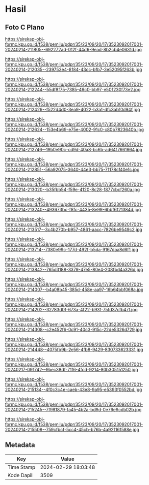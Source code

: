 # Hasil

## Foto C Plano

https://sirekap-obj-formc.kpu.go.id/f538/pemilu/pdpr/35/23/09/20/17/3523092017001-20240214-211805--692272ad-012f-44d6-9ead-8b2cb4e0631d.jpg

https://sirekap-obj-formc.kpu.go.id/f538/pemilu/pdpr/35/23/09/20/17/3523092017001-20240214-212035--239753e4-8184-43cc-bfb7-3e52095f263b.jpg

https://sirekap-obj-formc.kpu.go.id/f538/pemilu/pdpr/35/23/09/20/17/3523092017001-20240214-212244--55df8f75-7385-46c0-bb97-e501230f73e2.jpg

https://sirekap-obj-formc.kpu.go.id/f538/pemilu/pdpr/35/23/09/20/17/3523092017001-20240214-212429--f522d4d0-3ea9-4022-b3a1-dfc3ab10d94f.jpg

https://sirekap-obj-formc.kpu.go.id/f538/pemilu/pdpr/35/23/09/20/17/3523092017001-20240214-212624--153e4b69-e75e-4002-91c0-c80b7823640b.jpg

https://sirekap-obj-formc.kpu.go.id/f538/pemilu/pdpr/35/23/09/20/17/3523092017001-20240214-212746--19b0e90c-cd9d-40a8-bc6b-ad6417661664.jpg

https://sirekap-obj-formc.kpu.go.id/f538/pemilu/pdpr/35/23/09/20/17/3523092017001-20240214-212851--56a92075-3640-44e3-bb75-71178cf40e1c.jpg

https://sirekap-obj-formc.kpu.go.id/f538/pemilu/pdpr/35/23/09/20/17/3523092017001-20240214-213020--b35fbb54-f59e-4120-8c28-f877cbcf260a.jpg

https://sirekap-obj-formc.kpu.go.id/f538/pemilu/pdpr/35/23/09/20/17/3523092017001-20240214-213240--493673bc-f8fc-4435-8e99-6bbf6f21384d.jpg

https://sirekap-obj-formc.kpu.go.id/f538/pemilu/pdpr/35/23/09/20/17/3523092017001-20240214-213517--3c4b270b-b957-4861-aacc-7826be9549c2.jpg

https://sirekap-obj-formc.kpu.go.id/f538/pemilu/pdpr/35/23/09/20/17/3523092017001-20240214-213714--7380e99c-177d-492f-b5da-9167daa8d6f1.jpg

https://sirekap-obj-formc.kpu.go.id/f538/pemilu/pdpr/35/23/09/20/17/3523092017001-20240214-213842--765d3188-3379-47e5-80e4-208fbd4a326d.jpg

https://sirekap-obj-formc.kpu.go.id/f538/pemilu/pdpr/35/23/09/20/17/3523092017001-20240214-214007--b4a08b45-385d-458e-aa97-16b64bbf068a.jpg

https://sirekap-obj-formc.kpu.go.id/f538/pemilu/pdpr/35/23/09/20/17/3523092017001-20240214-214202--32783d0f-673a-4f22-b93f-75fd37cfb47f.jpg

https://sirekap-obj-formc.kpu.go.id/f538/pemilu/pdpr/35/23/09/20/17/3523092017001-20240214-214308--c2e452f6-0c91-40c3-915c-22de5326d729.jpg

https://sirekap-obj-formc.kpu.go.id/f538/pemilu/pdpr/35/23/09/20/17/3523092017001-20240214-214448--4075fb9b-2e56-4fb8-9429-830733623331.jpg

https://sirekap-obj-formc.kpu.go.id/f538/pemilu/pdpr/35/23/09/20/17/3523092017001-20240217-091742--9bec38df-71f6-4fcd-9214-80b305151250.jpg

https://sirekap-obj-formc.kpu.go.id/f538/pemilu/pdpr/35/23/09/20/17/3523092017001-20240214-215134--4f0c3c4e-caeb-43e8-9a95-e5393f0552bd.jpg

https://sirekap-obj-formc.kpu.go.id/f538/pemilu/pdpr/35/23/09/20/17/3523092017001-20240214-215245--7f981879-fa45-4b2a-bd9d-0e76e9cdb02b.jpg

https://sirekap-obj-formc.kpu.go.id/f538/pemilu/pdpr/35/23/09/20/17/3523092017001-20240214-215508--759cfbcf-5cc4-45cb-b76b-4a92116f588e.jpg


## Metadata

| Key        | Value               |
| ---------- | ------------------- |
| Time Stamp | 2024-02-29 18:03:48 |
| Kode Dapil | 3509                |



